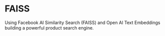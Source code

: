 # FAISS
Using Facebook AI Similarity Search (FAISS) and Open AI Text Embeddings building a powerful product search engine. 
